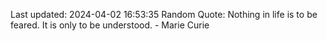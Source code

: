 Last updated: 2024-04-02 16:53:35
Random Quote: Nothing in life is to be feared. It is only to be understood. - Marie Curie